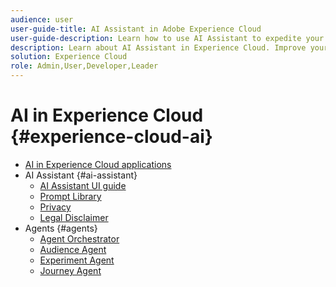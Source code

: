 ```yaml
---
audience: user
user-guide-title: AI Assistant in Adobe Experience Cloud
user-guide-description: Learn how to use AI Assistant to expedite your workflow with Adobe Experience Platform and Real-Time Customer Data Platform.
description: Learn about AI Assistant in Experience Cloud. Improve your product knowledge and gain operational insights using AI in Experience Cloud.
solution: Experience Cloud
role: Admin,User,Developer,Leader
---
```


# AI in Experience Cloud {#experience-cloud-ai}

- [AI in Experience Cloud applications](home.md)
- AI Assistant {#ai-assistant}
  - [AI Assistant UI guide](./ai-assistant/ai-assistant-ui.md)
  - [Prompt Library](./ai-assistant/prompt-library.md)
  - [Privacy](./ai-assistant/privacy.md)
  - [Legal Disclaimer](./ai-assistant/legal-disclaimer.md)
- Agents {#agents}
  - [Agent Orchestrator](./agents/agent-orchestrator.md)
  - [Audience Agent](./agents/audience.md)
  - [Experiment Agent](./agents/agent-experiment.md)
  - [Journey Agent](./agents/ajo-agent-analyze.md)

